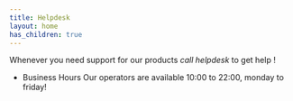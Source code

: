 ```yaml
---
title: Helpdesk
layout: home
has_children: true
---
```



Whenever you need support for our products *call helpdesk* to get help !
* Business Hours
  Our operators are available 10:00 to 22:00, monday to friday!
